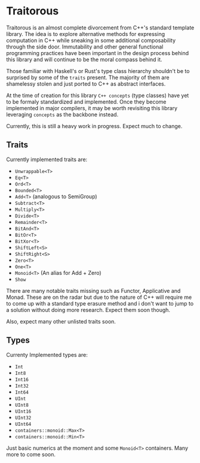 Traitorous
==========

Traitorous is an almost complete divorcement from C++'s standard template
library. The idea is to explore alternative methods for expressing
computation in C++ while sneaking in some additional composability through
the side door. Immutability and other general functional programming
practices have been important in the design process behind this library
and will continue to be the moral compass behind it.

Those familiar with Haskell's or Rust's type class hierarchy shouldn't be
to surprised by some of the `traits` present. The majority of them are
shamelessy stolen and just ported to C++ as abstract interfaces.

At the time of creation for this library `C++ concepts` (type classes)
have yet to be formaly standardized and implemented. Once they become
implemented in major compilers, it may be worth revisiting this
library leveraging `concepts` as the backbone instead.

Currently, this is still a heavy work in progress. Expect much to change.

Traits
------

Currently implemented traits are:

  * `Unwrappable<T>`
  * `Eq<T>`
  * `Ord<T>`
  * `Bounded<T>`
  * `Add<T>` (analogous to SemiGroup)
  * `Subtract<T>`
  * `Multiply<T>`
  * `Divide<T>`
  * `Remainder<T>`
  * `BitAnd<T>`
  * `BitOr<T>`
  * `BitXor<T>`
  * `ShiftLeft<S>`
  * `ShiftRight<S>`
  * `Zero<T>`
  * `One<T>`
  * `Monoid<T>` (An alias for Add<T> + Zero<T>)
  * `Show`

There are many notable traits missing such as Functor, Applicative and Monad.
These are on the radar but due to the nature of C++ will require me to come
up with a standard type erasure method and i don't want to jump to a solution
without doing more research. Expect them soon though.

Also, expect many other unlisted traits soon.

Types
-----

Currenty Implemented types are:

  * `Int`
  * `Int8`
  * `Int16`
  * `Int32`
  * `Int64`
  * `UInt`
  * `UInt8`
  * `UInt16`
  * `UInt32`
  * `UInt64`
  * `containers::monoid::Max<T>`
  * `containers::monoid::Min<T>`

Just basic numerics at the moment and some `Monoid<T>` containers. Many more
to come soon.
